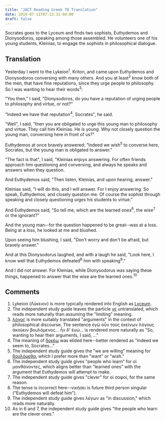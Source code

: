 ```yaml
---
title: "JACT Reading Greek 7D Translation"
date: 2019-07-11T07:13:31-04:00
draft: false 
---
```

Socrates goes to the Lyceum and finds two sophists, Euthydemos and Dionysodoros, speaking among those assembled. He volunteers one of his young students, Kleinias, to engage the sophists in philosophical dialogue.<!--more-->
## Translation
Yesterday I went to the Lykeion<sup>1</sup>, Kriton, and came upon Euthydemos and
Dionysodoros conversing with many others. And you at least<sup>2</sup> know both of the men,
that have fine reputations, since they urge people to philosophy. So I was
wanting to hear their words<sup>3</sup>:

"You then," I said, "Dionysodoros, do you have a reputation of urging people to
philosophy and virtue, or not?"

"Indeed we have that reputation<sup>4</sup>, Socrates", he said.

"Well", I said, "then you are obligated to urge this young man to philosophy and
virtue. They call him Kleinias. He is young. Why not closely question the young
man, conversing here in front of us?"

Euthydemos at once bravely answered: "Indeed we wish<sup>5</sup> to converse here, Socrates,
but the young man is obligated to answer."

"The fact is that", I said, "Kleinias enjoys answering. For often friends
approach him questioning and conversing, and always he speaks and answers when
they question.

And Euthydemos said, "Then listen, Kleinias, and upon hearing, answer."

Kleinias said, "I will do this, and I will answer. For I enjoy answering. So
speak, Euthydemos, and closely question me. Of course the sophist through
speaking and closely questioning urges his students to virtue."

And Euthydemos said, "So tell me, which are the learned ones<sup>6</sup>, the wise<sup>7</sup> or the
ignorant?"

And the young man--for the question happened to be great--was at a loss. Being
at a loss, he looked at me and blushed.

Upon seeing him blushing, I said, "Don't worry and don't be afraid, but bravely
answer."

And at this Dionysodorus laughed, and with a laugh he said, "Look here, I know
well that Euthydemos defeated<sup>8</sup> him with speaking<sup>9</sup>."

And I did not answer. For Kleinias, while Dionysodorus was saying these things,
happened to answer that the wise are the learned ones.<sup>10</sup>
## Comments
1. Lykeion (Λύκειον) is more typically rendered into English as [Lyceum](https://en.wikipedia.org/wiki/Lyceum_(Classical)).
2. The independent study guide leaves the particle [γε](http://www.perseus.tufts.edu/hopper/text?doc=Perseus%3Atext%3A1999.04.0058%3Aentry%3Dge) untranslated, which reads more naturally than assuming the "limiting" meaning.
3. [λόγος](http://www.perseus.tufts.edu/hopper/text?doc=Perseus%3Atext%3A1999.04.0058%3Aentry%3Dlo%2Fgos) is more suitably translated "arguments" in the context of philosophical discourse. The sentence ἐγὼ οὖν τοὺς ἐκείνων λόγους ἀκούειν βουλόμενος... ἦν δ' ἐγώ... is rendered more naturally as "So, wanting to hear their arguments, I said, ..."
4. The meaning of [δοκέω](http://www.perseus.tufts.edu/hopper/text?doc=Perseus%3Atext%3A1999.04.0058%3Aentry%3Ddoke%2Fw) was elided here--better rendered as "Indeed we seem to, Socrates..."
5. The independent study guide gives the "we are willing" meaning for [βουλόμεθα](http://www.perseus.tufts.edu/hopper/text?doc=Perseus%3Atext%3A1999.04.0058%3Aentry%3Dbou%2Flomai), which I prefer more than "want" or "wish."
6. The independent study guide gives "people who learn" for οἱ μανθάνοντες, which aligns better than "learned ones" with the argument that Euthydemos will attempt to make.
7. The independent study guide gives "clever" for οἱ σοφοί, for the same reason.
8. The tense is incorrect here--νικήσει is future third person singular ("Euthydemos will defeat him").
9. The independent study guide gives λέγων as "in discussion," which reads more naturally.
10. As in 6 and 7, the independent study guide gives "the people who learn are the clever ones."